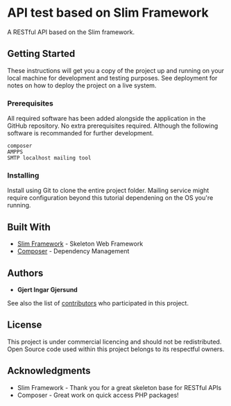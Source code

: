 # API test based on Slim Framework

A RESTful API based on the Slim framework.

## Getting Started

These instructions will get you a copy of the project up and running on your local machine for development and testing purposes. See deployment for notes on how to deploy the project on a live system.

### Prerequisites

All required software has been added alongside the application in the GitHub repository. No extra prerequisites required.
Although the following software is recommanded for further development.

```
composer
AMPPS
SMTP localhost mailing tool
```

### Installing

Install using Git to clone the entire project folder. Mailing service might require configuration beyond this tutorial dependening on the OS you're running.

## Built With

* [Slim Framework](https://www.slimframework.com/) - Skeleton Web Framework
* [Composer](https://getcomposer.org/) - Dependency Management

## Authors

* **Gjert Ingar Gjersund**

See also the list of [contributors](https://github.com/your/project/contributors) who participated in this project.

## License

This project is under commercial licencing and should not be redistributed. Open Source code used within this project belongs to its respectful owners.

## Acknowledgments

* Slim Framework - Thank you for a great skeleton base for RESTful APIs
* Composer - Great work on quick access PHP packages!

